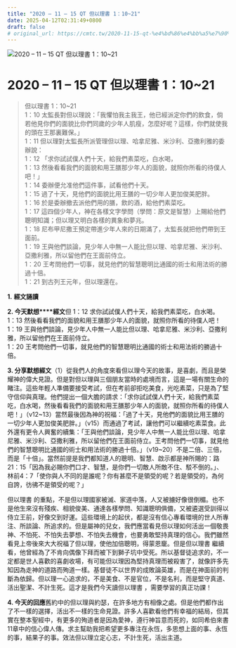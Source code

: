 ```yaml
---
title: "2020 – 11 – 15 QT 但以理書 1：10~21"
date: 2025-04-12T02:31:49+0800
draft: false
# original_url: https://cmtc.tw/2020-11-15-qt-%e4%bd%86%e4%bb%a5%e7%90%86%e6%9b%b8-1%ef%bc%9a1021
---
```


![2020 – 11 – 15 QT 但以理書 1：10\~21](/images/qt.jpg   "2020 – 11 – 15 QT 但以理書 1：10\~21")

# 2020 – 11 – 15 QT 但以理書 1：10\~21

> 但以理書 1：10\~21  
> 1：10 太監長對但以理說：「我懼怕我主我王，他已經派定你們的飲食，倘若他見你們的面貌比你們同歲的少年人肌瘦，怎麼好呢？這樣，你們就使我的頭在王那裏難保。」  
> 1：11 但以理對太監長所派管理但以理、哈拿尼雅、米沙利、亞撒利雅的委辦說：  
> 1：12 「求你試試僕人們十天，給我們素菜吃，白水喝，  
> 1：13 然後看看我們的面貌和用王膳那少年人的面貌，就照你所看的待僕人吧！」  
> 1：14 委辦便允准他們這件事，試看他們十天。  
> 1：15 過了十天，見他們的面貌比用王膳的一切少年人更加俊美肥胖。  
> 1：16 於是委辦撤去派他們用的膳，飲的酒，給他們素菜吃。  
> 1：17 這四個少年人，神在各樣文字學問（學問：原文是智慧）上賜給他們聰明知識；但以理又明白各樣的異象和夢兆。  
> 1：18 尼布甲尼撒王預定帶進少年人來的日期滿了，太監長就把他們帶到王面前。  
> 1：19 王與他們談論，見少年人中無一人能比但以理、哈拿尼雅、米沙利、亞撒利雅，所以留他們在王面前侍立。  
> 1：20 王考問他們一切事，就見他們的智慧聰明比通國的術士和用法術的勝過十倍。  
> 1：21 到古列王元年，但以理還在。

**1.** **經文誦讀**

**2. 今天默想****經文**但 1：12 求你試試僕人們十天，給我們素菜吃，白水喝。  
1：13 然後看看我們的面貌和用王膳那少年人的面貌，就照你所看的待僕人吧！  
1：19 王與他們談論，見少年人中無一人能比但以理、哈拿尼雅、米沙利、亞撒利雅，所以留他們在王面前侍立。  
1：20 王考問他們一切事，就見他們的智慧聰明比通國的術士和用法術的勝過十倍。

**3. 分享默想經文**（1）從我們人的角度來看但以理今天的故事，是喜劇，而且是榮耀神的偉大見證。但是對但以理與三個朋友當時的處境而言，這是一場有關生命的睹注。這些年輕人準備要接受考試，但在考前卻拒吃美食，光吃素菜，只是為了堅守信仰與真理。他們提出一個大膽的請求：「求你試試僕人們十天，給我們素菜吃，白水喝，然後看看我們的面貌和用王膳那少年人的面貌，就照你所看的待僕人吧！」（v12\~13）當然最後因為神的祝福：「過了十天，見他們的面貌比用王膳的一切少年人更加俊美肥胖。」（v15）而通過了考試，讓他們可以繼續吃素菜食。此外還有更令人興奮的續集：「王與他們談論，見少年人中無一人能比但以理、哈拿尼雅、米沙利、亞撒利雅，所以留他們在王面前侍立。王考問他們一切事，就見他們的智慧聰明比通國的術士和用法術的勝過十倍。」（v19\~20）不是二倍、三倍，而是「十倍」。當然前提是我們都知道人的聰明、智慧、啟示都是神所賜的：路21：15「因為我必賜你們口才、智慧，是你們一切敵人所敵不住、駁不倒的。」、林前4：7「使你與人不同的是誰呢？你有甚麼不是領受的呢？若是領受的，為何自誇，彷彿不是領受的呢？」

但以理書 的重點，不是但以理國家被滅、家道中落，人又被擄好像很倒楣。也不是他生來沒有殘疾、相貌俊美、通達各樣學問、知識聰明俱備，又被遴選受訓得以侍立王前，好像交到好運。這些環境上的起伏，都是沒有信心專看環境的世人所專注、所談論、所追求的。但是屬神的兒女，我們應當看見但以理如何活出一個敬畏神、不怕死、不怕失去夢想、不怕失去機會，也要勇敢堅持真理的信心。我們雖然看見上帝後來大大祝福了但以理，使他加倍聰明，得蒙恩竉。但是但以理書 繼續看，他曾經為了不肯向偶像下拜而被下到獅子坑中受死。所以基督徒追求的，不一定都是世人喜歡的喜劇收場，有可能但以理因為堅持真理而被殺害了，就像許多先知因為走神的道路而殉道一樣。基督徒不以世界的成敗論英雄，而是在神面前的判斷為依歸。但以理一心追求的，不是美食、不是官位，不是名利，而是堅守真道、活出聖潔、不計生死。這才是我們今天讀但以理書 ，需要學習的真正功課！

**4. 今天的回應**舊約中的但以理與約瑟，在許多地方有相像之處。但是他們都作出了不一樣的選擇，活出不一樣的生命見證。許多人喜歡看他們有幸福的結局，但其實在整本聖經中，有更多的殉道者是因為愛神，遵行神旨意而死的，如同希伯來書11章中的信心偉人傳。求主幫助我把希望更多專注在永恆，多思想上面的事、永恆的事，結果子的事。效法但以理立定心志，不計生死，活出主道。